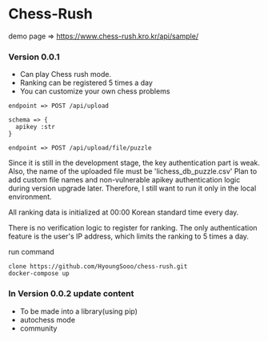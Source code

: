 # Chess-Rush

demo page => https://www.chess-rush.kro.kr/api/sample/

### Version 0.0.1
* Can play Chess rush mode.
* Ranking can be registered 5 times a day
* You can customize your own chess problems
```shell
endpoint => POST /api/upload

schema => {
  apikey :str
}

endpoint => POST /api/upload/file/puzzle
``` 
Since it is still in the development stage, the key authentication part is weak.
Also, the name of the uploaded file must be 'lichess_db_puzzle.csv'
Plan to add custom file names and non-vulnerable apikey authentication logic during version upgrade later.
Therefore, I still want to run it only in the local environment.



All ranking data is initialized at 00:00 Korean standard time every day.



There is no verification logic to register for ranking.
The only authentication feature is the user's IP address, which limits the ranking to 5 times a day.


run command
```shell
clone https://github.com/HyoungSooo/chess-rush.git
docker-compose up
```

### In Version 0.0.2 update content
* To be made into a library(using pip)
* autochess mode
* community
